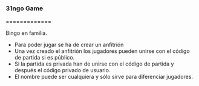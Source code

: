 ### 31ngo Game

=============

Bingo en familia.

-  Para poder jugar se ha de crear un anfitrión
-  Una vez creado el anfitrión los jugadores pueden unirse con el código de partida si es público.
-  Si la partida es privada han de unirse con el código de partida y después el código privado de usuario.
-  El nombre puede ser cualquiera y sólo sirve para diferenciar jugadores.
